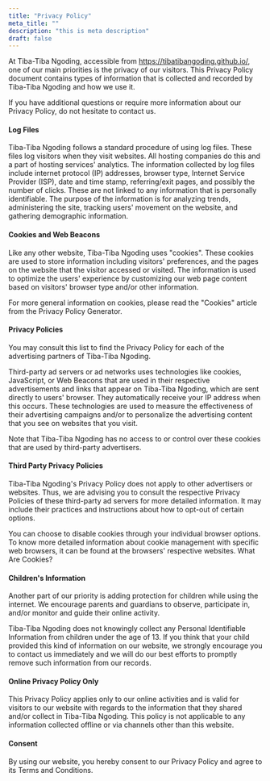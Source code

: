 ```yaml
---
title: "Privacy Policy"
meta_title: ""
description: "this is meta description"
draft: false
---
```


At Tiba-Tiba Ngoding, accessible from https://tibatibangoding.github.io/, one of our main priorities is the privacy of our visitors. This Privacy Policy document contains types of information that is collected and recorded by Tiba-Tiba Ngoding and how we use it.

If you have additional questions or require more information about our Privacy Policy, do not hesitate to contact us.



#### Log Files

Tiba-Tiba Ngoding follows a standard procedure of using log files. These files log visitors when they visit websites. All hosting companies do this and a part of hosting services' analytics. The information collected by log files include internet protocol (IP) addresses, browser type, Internet Service Provider (ISP), date and time stamp, referring/exit pages, and possibly the number of clicks. These are not linked to any information that is personally identifiable. The purpose of the information is for analyzing trends, administering the site, tracking users' movement on the website, and gathering demographic information.


#### Cookies and Web Beacons


Like any other website, Tiba-Tiba Ngoding uses "cookies". These cookies are used to store information including visitors' preferences, and the pages on the website that the visitor accessed or visited. The information is used to optimize the users' experience by customizing our web page content based on visitors' browser type and/or other information.

For more general information on cookies, please read the "Cookies" article from the Privacy Policy Generator.

#### Privacy Policies


You may consult this list to find the Privacy Policy for each of the advertising partners of Tiba-Tiba Ngoding.

Third-party ad servers or ad networks uses technologies like cookies, JavaScript, or Web Beacons that are used in their respective advertisements and links that appear on Tiba-Tiba Ngoding, which are sent directly to users' browser. They automatically receive your IP address when this occurs. These technologies are used to measure the effectiveness of their advertising campaigns and/or to personalize the advertising content that you see on websites that you visit.

Note that Tiba-Tiba Ngoding has no access to or control over these cookies that are used by third-party advertisers.

#### Third Party Privacy Policies

Tiba-Tiba Ngoding's Privacy Policy does not apply to other advertisers or websites. Thus, we are advising you to consult the respective Privacy Policies of these third-party ad servers for more detailed information. It may include their practices and instructions about how to opt-out of certain options.

You can choose to disable cookies through your individual browser options. To know more detailed information about cookie management with specific web browsers, it can be found at the browsers' respective websites. What Are Cookies?

#### Children's Information

Another part of our priority is adding protection for children while using the internet. We encourage parents and guardians to observe, participate in, and/or monitor and guide their online activity.

Tiba-Tiba Ngoding does not knowingly collect any Personal Identifiable Information from children under the age of 13. If you think that your child provided this kind of information on our website, we strongly encourage you to contact us immediately and we will do our best efforts to promptly remove such information from our records.

#### Online Privacy Policy Only


This Privacy Policy applies only to our online activities and is valid for visitors to our website with regards to the information that they shared and/or collect in Tiba-Tiba Ngoding. This policy is not applicable to any information collected offline or via channels other than this website.

#### Consent

By using our website, you hereby consent to our Privacy Policy and agree to its Terms and Conditions.
